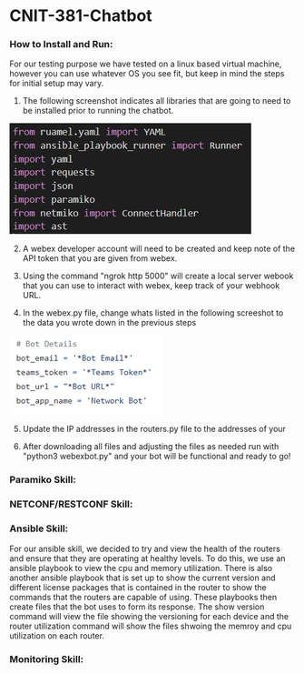 # CNIT-381-Chatbot

### How to Install and Run:

For our testing purpose we have tested on a linux based virtual machine, however you can use whatever OS you see fit, but keep in mind the steps for initial setup may vary.

1. The following screenshot indicates all libraries that are going to need to be installed prior to running the chatbot. 

![alt text](https://github.com/Remlin1/CNIT-381-Chatbot/blob/main/readme_IMG/Imports.PNG "Imports")

2. A webex developer account will need to be created and keep note of the API token that you are given from webex.

3. Using the command "ngrok http 5000" will create a local server webook that you can use to interact with webex, keep track of your webhook URL.

4. In the webex.py file, change whats listed in the following screeshot to the data you wrote down in the previous steps

![alt_text](https://github.com/Remlin1/CNIT-381-Chatbot/blob/main/readme_IMG/BotRequirements.PNG "Requirements")

5. Update the IP addresses in the routers.py file to the addresses of your 

6. After downloading all files and adjusting the files as needed run with "python3 webexbot.py" and your bot will be functional and ready to go!

### Paramiko Skill:

### NETCONF/RESTCONF Skill:

### Ansible Skill:
For our ansible skill, we decided to try and view the health of the routers and ensure that they are operating at healthy levels. To do this, we use an ansible playbook to view the cpu and memory utilization. There is also another ansible playbook that is set up to show the current version and different license packages that is contained in the router to show the commands that the routers are capable of using. These playbooks then create files that the bot uses to form its response. The show version command will view the file showing the versioning for each device and the router utilization command will show the files shwoing the memroy and cpu utilization on each router.

### Monitoring Skill:

